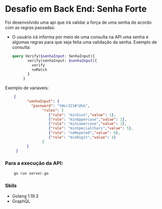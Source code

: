 # Desafio em Back End: Senha Forte

Foi desenvolvido uma api que irá validar a força de uma senha de acordo com as regras passadas:
 * O usuário irá informa por meio de uma consulta na API uma senha e algumas regras para que seja feita uma validação da senha.
Exemplo de consulta:
   ```graphql 
   query Verify($senhaInput: SenhaInput){
          verify(senhaInput: $senhaInput){
            verify
            noMatch
          }
        }
   ```     
Exemplo de variaveis:
```json
    {
          "senhaInput": {
            "password": "tWsr221#!@%&",
                 "rules": [
                    {"rule": "minSize","value": 1},
                    {"rule": "minUppercase","value": 2},
                    {"rule": "minLowercase","value": 3},
                    {"rule": "minSpecialChars","value": 5},
                    {"rule": "noRepeted","value": 0},
                    {"rule": "minDigit","value": 4}
                 ]
          }
     }
```

### Para a execução da API: 
        
        go run server.go


### Skils
 * Golang 1.19.3
 * GraphQL

